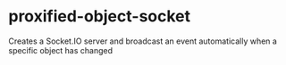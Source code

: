 # proxified-object-socket
Creates a Socket.IO server and broadcast an event automatically when a specific object has changed
